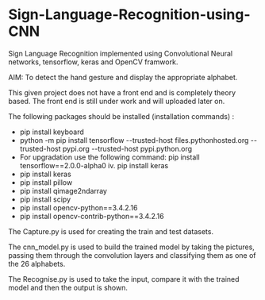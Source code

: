 # Sign-Language-Recognition-using-CNN
<p>Sign Language Recognition implemented using Convolutional Neural networks, tensorflow, keras and OpenCV framwork.</p>
<p>AIM: To detect the hand gesture and display the appropriate alphabet. </p>
<p>This given project does not have a front end and is completely theory based. The front end is still under work and will uploaded later on.</p>
The following packages should be installed (installation commands) :
<ul>
  <li>pip install keyboard </li>
  <li>python -m pip install tensorflow --trusted-host files.pythonhosted.org --trusted-host pypi.org --trusted-host pypi.python.org </li>
  <li>For upgradation use the following command: pip install tensorflow==2.0.0-alpha0 iv.	pip install keras </li>
  <li>pip install keras </li>
  <li>pip install pillow</li>
  <li>pip install qimage2ndarray </li>
  <li>pip install scipy </li>
  <li>pip install opencv-python==3.4.2.16 </li>
  <li>pip install opencv-contrib-python==3.4.2.16 </li>
  </ul>
  
 <p> The Capture.py is used for creating the train and test datasets. </p>
 <p> The cnn_model.py is used to build the trained model by taking the pictures, passing them through the convolution layers and classifying them as one of the 26 alphabets. </p>
 <p> The Recognise.py is used to take the input, compare it with the trained model and then the output is shown. </p>

